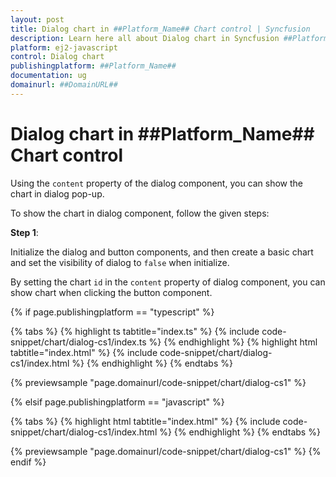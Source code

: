 ```yaml
---
layout: post
title: Dialog chart in ##Platform_Name## Chart control | Syncfusion
description: Learn here all about Dialog chart in Syncfusion ##Platform_Name## Chart control of Syncfusion Essential JS 2 and more.
platform: ej2-javascript
control: Dialog chart 
publishingplatform: ##Platform_Name##
documentation: ug
domainurl: ##DomainURL##
---
```


# Dialog chart in ##Platform_Name## Chart control

Using the `content` property of the dialog component, you can show the chart in dialog pop-up.

To show the chart in dialog component, follow the given steps:

**Step 1**:

Initialize the dialog and button components, and then create a basic chart and set the visibility of dialog to `false` when initialize.

By setting the chart `id` in the `content` property of dialog component, you can show chart when clicking the button component.

{% if page.publishingplatform == "typescript" %}

 {% tabs %}
{% highlight ts tabtitle="index.ts" %}
{% include code-snippet/chart/dialog-cs1/index.ts %}
{% endhighlight %}
{% highlight html tabtitle="index.html" %}
{% include code-snippet/chart/dialog-cs1/index.html %}
{% endhighlight %}
{% endtabs %}
        
{% previewsample "page.domainurl/code-snippet/chart/dialog-cs1" %}

{% elsif page.publishingplatform == "javascript" %}

{% tabs %}
{% highlight html tabtitle="index.html" %}
{% include code-snippet/chart/dialog-cs1/index.html %}
{% endhighlight %}
{% endtabs %}

{% previewsample "page.domainurl/code-snippet/chart/dialog-cs1" %}
{% endif %}
